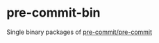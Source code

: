 # pre-commit-bin
Single binary packages of [pre-commit/pre-commit](https://github.com/pre-commit/pre-commit)
